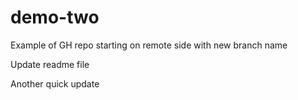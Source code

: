 # demo-two
Example of GH repo starting on remote side with new branch name

Update readme file


Another quick update